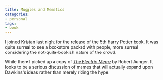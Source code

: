 ```yaml
---
title: Muggles and Memetics
categories:
- personal
tags:
- book
---
```


I joined Kristan last night for the release of the 5th Harry Potter book.  It was quite surreal to see a bookstore packed with people, more surreal considering the not-quite-bookish nature of the crowd.

While there I picked up a copy of _[The Electric
Meme][1]_ by Robert Aunger.  It looks to be a serious discussion of memes that will actually expand upon Dawkins's ideas rather than merely riding the hype.

   [1]: http://allconsuming.net/item.cgi?isbn=0743201507
